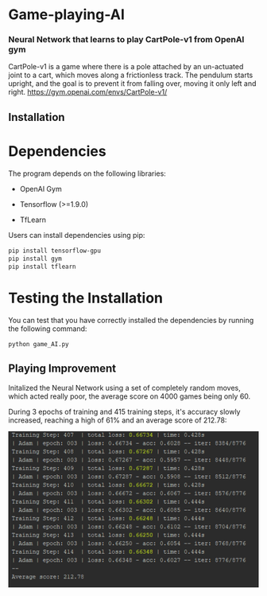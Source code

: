 # Game-playing-AI
### Neural Network that learns to play CartPole-v1 from OpenAI gym

CartPole-v1 is a game where there is a pole attached by an un-actuated joint to a cart,
which moves along a frictionless track. The pendulum starts upright, and the goal is to prevent it from falling over,
moving it only left and right.
https://gym.openai.com/envs/CartPole-v1/

## Installation
# Dependencies
The program depends on the following libraries:

- OpenAI Gym

- Tensorflow (>=1.9.0)

- TfLearn

Users can install dependencies using pip:
```
pip install tensorflow-gpu
pip install gym
pip install tflearn
```
# Testing the Installation

You can test that you have correctly installed the dependencies by running the following command:

```
python game_AI.py
```

## Playing Improvement


Initalized the Neural Network using a set of completely random moves, which acted really poor, the average score on 4000 games being only 60.

During 3 epochs of training and 415 training steps, it's accuracy slowly increased, reaching a high of 61% and an average score of 212.78:


![](https://github.com/chiriacandrei25/Game-playing-AI/blob/master/Capture2.PNG)


